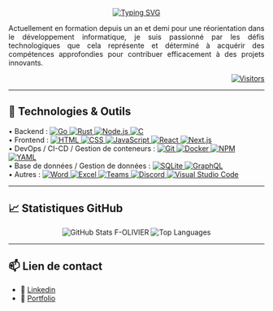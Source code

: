 <!-- Lien : https://readme-typing-svg.demolab.com -->
<p align="center">
  <a href="https://git.io/typing-svg"><img src="https://readme-typing-svg.demolab.com?font=Fira+Code&size=35&duration=2000&pause=1000&center=true&vCenter=true&multiline=true&width=1000&height=100&lines=Bonjour%2C+je+m'appelle+Fabien+OLIVIER;je+suis+concepteur%2Fd%C3%A9veloppeur+full+Stack" alt="Typing SVG" /></a>
</p> 

<p align="justify">
  Actuellement en formation depuis un an et demi pour une réorientation dans le développement informatique, je suis passionné par les défis technologiques que cela représente et déterminé à acquérir des compétences approfondies pour contribuer efficacement à des projets innovants.
</p>

<p align="right">
  <a href="https://github.com/F-OLIVIER">
    <img alt="Visitors" src="https://visitor-badge.laobi.icu/badge?page_id=F-OLIVIER">
  </a>
</p>

---

## 🔧 Technologies & Outils

<div>
    <!-- Lien badges : https://github.com/Ileriayo/markdown-badges -->
    • Backend : 
    <a href="https://golang.org" target="_blank">
        <img src="https://img.shields.io/badge/-Go-00ADD8?logo=go&logoColor=white" alt="Go" />
    </a>
    <a href="https://www.rust-lang.org" target="_blank">
        <img src="https://img.shields.io/badge/-Rust-000000?logo=rust&logoColor=white" alt="Rust" />
    </a>
    <a href="https://nodejs.org" target="_blank">
        <img src="https://img.shields.io/badge/-Node.js-339933?logo=node.js&logoColor=white" alt="Node.js" />
    </a>
    <a href="https://en.wikipedia.org/wiki/C_(programming_language)" target="_blank">
        <img src="https://img.shields.io/badge/-C-00599C?logo=c&logoColor=white" alt="C" />
    </a>
    <!-- <a href="https://www.oracle.com/java/" target="_blank">
        <img src="https://img.shields.io/badge/-Java-E34A86?logo=java&logoColor=white" alt="Java" />
    </a> -->
    <!-- <a href="https://www.python.org" target="_blank">
        <img src="https://img.shields.io/badge/-Python-3776AB?logo=python&logoColor=white" alt="Python" />
    </a> -->
    <!-- <a href="https://www.php.net" target="_blank">
        <img src="https://img.shields.io/badge/-PHP-777BB4?logo=php&logoColor=white" alt="PHP" />
    </a> -->
    <!-- <a href="https://isocpp.org" target="_blank">
        <img src="https://img.shields.io/badge/-C++-00599C?logo=cplusplus&logoColor=white" alt="C++" />
    </a> -->
    <!-- <a href="https://www.ruby-lang.org" target="_blank">
        <img src="https://img.shields.io/badge/-Ruby-CC342D?logo=ruby&logoColor=white" alt="Ruby" />
    </a> -->
    </br>
    • Frontend : 
    <a href="https://developer.mozilla.org/en-US/docs/Web/Guide/HTML/HTML5" target="_blank">
        <img src="https://img.shields.io/badge/-HTML5-E34F26?logo=html5&logoColor=white" alt="HTML" />
    </a>
    <a href="https://developer.mozilla.org/en-US/docs/Web/CSS" target="_blank">
        <img src="https://img.shields.io/badge/-CSS3-1572B6?logo=css3&logoColor=white" alt="CSS" />
    </a>
    <a href="https://developer.mozilla.org/en-US/docs/Web/JavaScript" target="_blank">
        <img src="https://img.shields.io/badge/-JavaScript-F7DF1E?logo=javascript&logoColor=black" alt="JavaScript" />
    </a>
    <a href="https://react.dev" target="_blank">
        <img src="https://img.shields.io/badge/-React-61DAFB?logo=react&logoColor=black" alt="React" />
    </a>
    <a href="https://nextjs.org" target="_blank">
        <img src="https://img.shields.io/badge/-Next.js-000000?logo=nextdotjs&logoColor=white" alt="Next.js" />
    </a>
    </br>
    • DevOps / CI-CD / Gestion de conteneurs : 
    <a href="https://git-scm.com" target="_blank">
        <img src="https://img.shields.io/badge/-Git-F05032?logo=git&logoColor=white" alt="Git" />
    </a>
    <a href="https://www.docker.com" target="_blank">
        <img src="https://img.shields.io/badge/-Docker-2496ED?logo=docker&logoColor=white" alt="Docker" />
    </a>
    <a href="https://www.npmjs.com" target="_blank">
        <img src="https://img.shields.io/badge/-NPM-CB3837?logo=npm&logoColor=white" alt="NPM" />
    </a>
    <a href="https://yaml.org/" target="_blank">
      <img src="https://img.shields.io/badge/-YAML-000000?logo=yaml&logoColor=white" alt="YAML" />
    </a>
    </br>
    • Base de données / Gestion de données : 
    <a href="https://www.sqlite.org" target="_blank">
        <img src="https://img.shields.io/badge/-SQLite-003B57?logo=sqlite&logoColor=white" alt="SQLite" />
    </a>
    <a href="https://graphql.org" target="_blank">
        <img src="https://img.shields.io/badge/-GraphQL-E10098?logo=graphql&logoColor=white" alt="GraphQL" />
    </a>
    </br>
    • Autres : 
    <a href="https://www.microsoft.com/en-us/microsoft-365/word" target="_blank">
        <img src="https://img.shields.io/badge/-Microsoft%20Word-2B579A?logo=microsoftword&logoColor=white" alt="Word" />
    </a>
    <a href="https://www.microsoft.com/en-us/microsoft-365/excel" target="_blank">
        <img src="https://img.shields.io/badge/-Microsoft%20Excel-217346?logo=microsoftexcel&logoColor=white" alt="Excel" />
    </a>
    <a href="https://www.microsoft.com/en-us/microsoft-teams/group-chat-software" target="_blank">
        <img src="https://img.shields.io/badge/-Microsoft%20Teams-6264A7?logo=microsoftteams&logoColor=white" alt="Teams" />
    </a>
    <a href="https://discord.com" target="_blank">
        <img src="https://img.shields.io/badge/-Discord-7289DA?logo=discord&logoColor=white" alt="Discord" />
    </a>
    <a href="https://code.visualstudio.com" target="_blank">
        <img src="https://img.shields.io/badge/-Visual%20Studio%20Code-007ACC?logo=visualstudiocode&logoColor=white" alt="Visual Studio Code" />
    </a>
</div>

---

## 📈 Statistiques GitHub

<!-- lien : https://github.com/anuraghazra/github-readme-stats -->
<div align="center">
    <img src="https://github-readme-stats.vercel.app/api?username=F-OLIVIER&show_icons=true&rank_icon=github&theme=tokyonight" alt="GitHub Stats F-OLIVIER" />
    <img src="https://github-readme-stats.vercel.app/api/top-langs/?username=F-OLIVIER&layout=compact&theme=tokyonight&hide=c,c%2B%2B" alt="Top Languages" />
</div>

---

## 📫 Lien de contact

- 🔗 <a href="http://www.linkedin.com/in/olivier-fabien" target="blank">Linkedin</a>
- 🪪 <a href="https://f-olivier.fr" target="blank">Portfolio</a>
